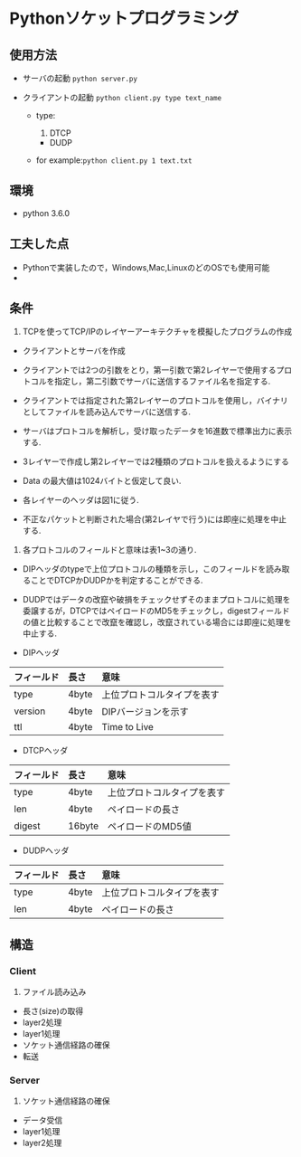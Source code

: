 # Pythonソケットプログラミング

## 使用方法
- サーバの起動
`python server.py`

- クライアントの起動
`python client.py type text_name`

    - type:
        1. DTCP
        - DUDP

    - for example:`python client.py 1 text.txt`

## 環境
- python 3.6.0

## 工夫した点
- Pythonで実装したので，Windows,Mac,LinuxのどのOSでも使用可能
-

## 条件
1. TCPを使ってTCP/IPのレイヤーアーキテクチャを模擬したプログラムの作成
- クライアントとサーバを作成
- クライアントでは2つの引数をとり，第一引数で第2レイヤーで使用するプロトコルを指定し，第二引数でサーバに送信するファイル名を指定する.
- クライアントでは指定された第2レイヤーのプロトコルを使用し，バイナリとしてファイルを読み込んでサーバに送信する.
- サーバはプロトコルを解析し，受け取ったデータを16進数で標準出力に表示する.


- 3レイヤーで作成し第2レイヤーでは2種類のプロトコルを扱えるようにする
- Data の最大値は1024バイトと仮定して良い.
- 各レイヤーのヘッダは図1に従う.
- 不正なパケットと判断された場合(第2レイヤで行う)には即座に処理を中止する.


1. 各プロトコルのフィールドと意味は表1~3の通り.
- DIPヘッダのtypeで上位プロトコルの種類を示し，このフィールドを読み取ることでDTCPかDUDPかを判定することができる.
- DUDPではデータの改竄や破損をチェックせずそのままプロトコルに処理を委譲するが，DTCPではペイロードのMD5をチェックし，digestフィールドの値と比較することで改竄を確認し，改竄されている場合には即座に処理を中止する.


- DIPヘッダ

|フィールド|長さ|意味|
|:--|:--|:--|
|type|4byte|上位プロトコルタイプを表す|
|version|4byte|DIPバージョンを示す|
|ttl|4byte|Time to Live|

- DTCPヘッダ

|フィールド|長さ|意味|
|:--|:--|:--|
|type|4byte|上位プロトコルタイプを表す|
|len|4byte|ペイロードの長さ|
|digest|16byte|ペイロードのMD5値|

- DUDPヘッダ

|フィールド|長さ|意味|
|:--|:--|:--|
|type|4byte|上位プロトコルタイプを表す|
|len|4byte|ペイロードの長さ|

## 構造
### Client
1. ファイル読み込み
- 長さ(size)の取得
- layer2処理
- layer1処理
- ソケット通信経路の確保
- 転送

### Server
1. ソケット通信経路の確保
- データ受信
- layer1処理
- layer2処理
